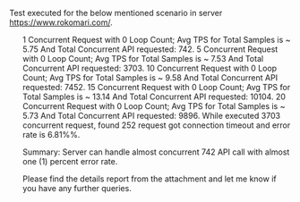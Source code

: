 Test executed for the below mentioned scenario in server https://www.rokomari.com/.

<ol>1 Concurrent Request with 0 Loop Count; Avg TPS for Total Samples is ~ 5.75 And Total Concurrent API requested: 742.
5 Concurrent Request with 0 Loop Count; Avg TPS for Total Samples is ~ 7.53 And Total Concurrent API requested: 3703.
10 Concurrent Request with 0 Loop Count; Avg TPS for Total Samples is ~ 9.58 And Total Concurrent API requested: 7452.
15 Concurrent Request with 0 Loop Count; Avg TPS for Total Samples is ~ 13.14 And Total Concurrent API requested: 10104.
20 Concurrent Request with 0 Loop Count; Avg TPS for Total Samples is ~ 5.73 And Total Concurrent API requested: 9896.
While executed 3703 concurrent request, found 252 request got connection timeout and error rate is 6.81%%.

Summary: Server can handle almost concurrent 742 API call with almost one (1) percent error rate.

Please find the details report from the attachment and let me know if you have any further queries.
